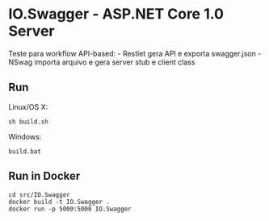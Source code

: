 # IO.Swagger - ASP.NET Core 1.0 Server

Teste para workflow API-based:   - Restlet gera API e exporta swagger.json   - NSwag importa arquivo e gera server stub e client class    

## Run

Linux/OS X:

```
sh build.sh
```

Windows:

```
build.bat
```

## Run in Docker

```
cd src/IO.Swagger
docker build -t IO.Swagger .
docker run -p 5000:5000 IO.Swagger
```
